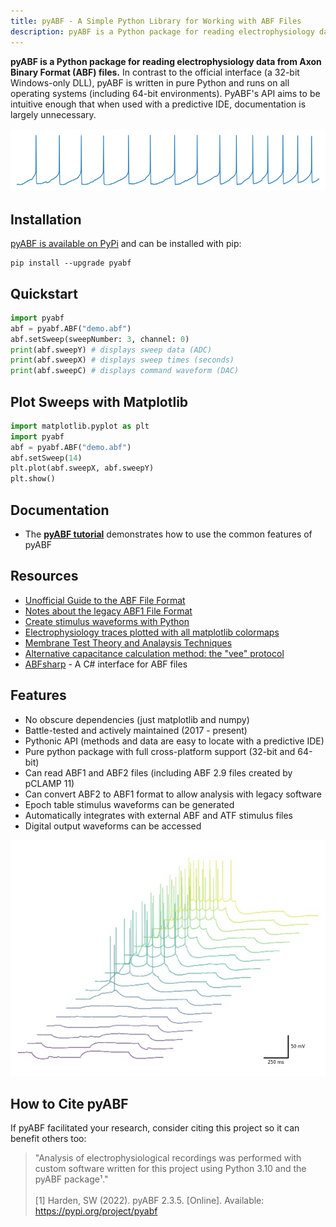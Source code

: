 ```yaml
---
title: pyABF - A Simple Python Library for Working with ABF Files
description: pyABF is a Python package for reading electrophysiology data from Axon Binary Format (ABF) files
---
```


**pyABF is a Python package for reading electrophysiology data from Axon Binary Format (ABF) files.** In contrast to the official interface (a 32-bit Windows-only DLL), pyABF is written in pure Python and runs on all operating systems (including 64-bit environments). PyABF's API aims to be intuitive enough that when used with a predictive IDE, documentation is largely unnecessary.

<img src="graphics/action-potentials-small.png" class="d-block mx-auto my-4">

## Installation

[pyABF is available on PyPi](https://pypi.org/project/pyabf/) and can be installed with pip:

```
pip install --upgrade pyabf
```

## Quickstart

```python
import pyabf
abf = pyabf.ABF("demo.abf")
abf.setSweep(sweepNumber: 3, channel: 0)
print(abf.sweepY) # displays sweep data (ADC)
print(abf.sweepX) # displays sweep times (seconds)
print(abf.sweepC) # displays command waveform (DAC)
```

## Plot Sweeps with Matplotlib
```python
import matplotlib.pyplot as plt
import pyabf
abf = pyabf.ABF("demo.abf")
abf.setSweep(14)
plt.plot(abf.sweepX, abf.sweepY)
plt.show()
```

## Documentation
* The [**pyABF tutorial**](tutorial) demonstrates how to use the common features of pyABF

## Resources
* [Unofficial Guide to the ABF File Format](abf2-file-format)
* [Notes about the legacy ABF1 File Format](abf1-file-format)
* [Create stimulus waveforms with Python](https://github.com/swharden/pyABF/tree/main/dev/docs-old/advanced/creating-waveforms)
* [Electrophysiology traces plotted with all matplotlib colormaps](graphics/colormaps.pdf)
* [Membrane Test Theory and Analaysis Techniques](https://swharden.com/blog/2020-10-11-model-neuron-ltspice/)
* [Alternative capacitance calculation method: the "vee" protocol](https://swharden.com/blog/2020-10-11-model-neuron-ltspice/#use-a-voltage-clamp-ramp-to-measure-cm)
* [ABFsharp](https://github.com/swharden/ABFsharp) - A C# interface for ABF files

## Features
* No obscure dependencies (just matplotlib and numpy)
* Battle-tested and actively maintained (2017 - present)
* Pythonic API (methods and data are easy to locate with a predictive IDE)
* Pure python package with full cross-platform support (32-bit and 64-bit)
* Can read ABF1 and ABF2 files (including ABF 2.9 files created by pCLAMP 11)
* Can convert ABF2 to ABF1 format to allow analysis with legacy software
* Epoch table stimulus waveforms can be generated
* Automatically integrates with external ABF and ATF stimulus files
* Digital output waveforms can be accessed

<img src="graphics/pyabf-example-action-potentials.jpg" class="d-block mx-auto my-5">

## How to Cite pyABF

If pyABF facilitated your research, consider citing this project so it can benefit others too:

> "Analysis of electrophysiological recordings was performed with custom software written for this project using Python 3.10 and the pyABF package¹."
> <br><br>
> [1] Harden, SW (2022). pyABF 2.3.5. [Online]. Available: https://pypi.org/project/pyabf